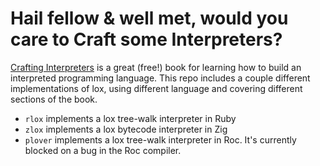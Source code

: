 # Hail fellow & well met, would you care to Craft some Interpreters?

[Crafting Interpreters](http://craftinginterpreters.com/) is a great (free!) book for learning how to build an interpreted programming language. This repo includes a couple different implementations of lox, using different language and covering different sections of the book.

- `rlox` implements a lox tree-walk interpreter in Ruby
- `zlox` implements a lox bytecode interpreter in Zig
- `plover` implements a lox tree-walk interpreter in Roc. It's currently blocked
    on a bug in the Roc compiler.
